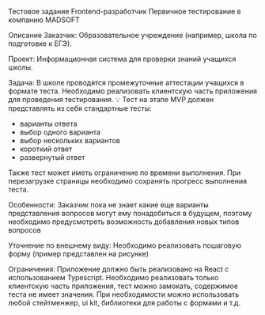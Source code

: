 Тестовое задание Frontend-разработчик
Первичное тестирование в компанию MADSOFT

Описание
Заказчик:
Образовательное учреждение (например, школа по подготовке к ЕГЭ).

Проект:
Информационная система для проверки знаний учащихся школы.

Задача:
В школе проводятся промежуточные аттестации учащихся в формате теста. Необходимо реализовать клиентскую часть приложения для проведения тестирования.
💡 Тест на этапе MVP должен представлять из себя стандартные тесты:
- варианты ответа
- выбор одного варианта
- выбор нескольких вариантов
- короткий ответ
- развернутый ответ

Также тест может иметь ограничение по времени выполнения.
При перезагрузке страницы необходимо сохранять прогресс выполнения теста.

Особенности:
Заказчик пока не знает какие еще варианты представления вопросов могут ему понадобиться в будущем, поэтому необходимо предусмотреть возможность добавления новых типов вопросов

Уточнение по внешнему виду:
Необходимо реализовать пошаговую форму (пример представлен на рисунке)

Ограничения:
Приложение должно быть реализовано на React с использованием Typescript. Необходимо реализовать только клиентскую часть приложения, тест можно замокать, содержимое теста не имеет значения.
При необходимости можно использовать любой стейтменжер, ui kit, библиотеки для работы с формами и т.д.
